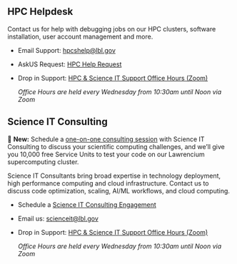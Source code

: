 ## **HPC Helpdesk**

Contact us for help with debugging jobs on our HPC clusters, software installation, user account management and more.

- Email Support: <a href="mailto:hpcshelp@lbl.gov">hpcshelp@lbl.gov</a>
- AskUS Request: <a href="https://lbl.servicenowservices.com/lbl/service_description.do?sysparm_svcdescid=b745a27cdb24360087de72840f9619cc">HPC Help Request</a>

- Drop in Support: <a href="https://go.lbl.gov/scienceit-officehours-zoom">HPC & Science IT Support Office Hours (Zoom)</a>

    *Office Hours are held every Wednesday from 10:30am until Noon via Zoom*

## **Science IT Consulting**

<div class="news">
    📣 <strong>New:</strong> Schedule a <a href="https://go.lbl.gov/scienceit">one-on-one consulting session</a> with Science IT Consulting to discuss your scientific computing challenges, and we’ll give you 10,000 free Service Units to test your code on our Lawrencium supercomputing cluster.
</div>

Science IT Consultants bring broad expertise in technology deployment, high performance computing and cloud infrastructure.
Contact us to discuss code optimization, scaling, AI/ML workflows, and cloud computing.

- Schedule a <a href="https://go.lbl.gov/scienceit">Science IT Consulting Engagement</a>
- Email us: <a href="mailto:scienceit@lbl.gov">scienceit@lbl.gov</a>    
- Drop in Support: <a href="https://go.lbl.gov/scienceit-officehours-zoom">HPC & Science IT Support Office Hours (Zoom)</a>

    *Office Hours are held every Wednesday from 10:30am until Noon via Zoom*
